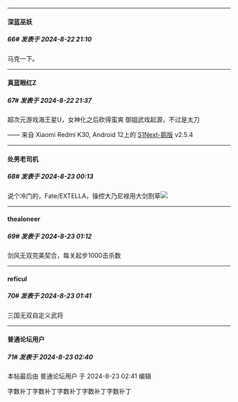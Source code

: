 ﻿
*****

####  深蓝巫妖  
##### 66#       发表于 2024-8-22 21:10

马克一下。


*****

####  真蓝眼红Z  
##### 67#       发表于 2024-8-22 21:37

超次元游戏海王星U，女神化之后砍得蛮爽
御姐武戏起源，不过是太刀

—— 来自 Xiaomi Redmi K30, Android 12上的 [S1Next-鹅版](https://github.com/ykrank/S1-Next/releases) v2.5.4


*****

####  处男老司机  
##### 68#       发表于 2024-8-23 00:13

说个冷门的，Fate/EXTELLA，操控大乃尼禄用大剑割草<img src="https://static.saraba1st.com/image/smiley/face2017/018.png" referrerpolicy="no-referrer">


*****

####  thealoneer  
##### 69#       发表于 2024-8-23 01:12

剑风无双完美契合，每关起步1000击杀数


*****

####  reficul  
##### 70#       发表于 2024-8-23 01:41

三国无双自定义武将


*****

####  普通论坛用户  
##### 71#       发表于 2024-8-23 02:40

 本帖最后由 普通论坛用户 于 2024-8-23 02:41 编辑 

字数补丁字数补丁字数补丁字数补丁字数补丁

